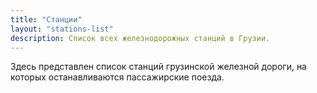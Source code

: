 ```yaml
---
title: "Станции"
layout: "stations-list"
description: Список всех железнодорожных станций в Грузии.
---
```

Здесь представлен список станций грузинской железной дороги, на которых останавливаются пассажирские поезда.
